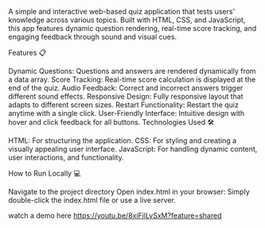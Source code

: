 A simple and interactive web-based quiz application that tests users' knowledge across various topics. Built with HTML, CSS, and JavaScript, this app features dynamic question rendering, real-time score tracking, and engaging feedback through sound and visual cues.

Features 📋

Dynamic Questions: Questions and answers are rendered dynamically from a data array.
Score Tracking: Real-time score calculation is displayed at the end of the quiz.
Audio Feedback: Correct and incorrect answers trigger different sound effects.
Responsive Design: Fully responsive layout that adapts to different screen sizes.
Restart Functionality: Restart the quiz anytime with a single click.
User-Friendly Interface: Intuitive design with hover and click feedback for all buttons.
Technologies Used 🛠️

HTML: For structuring the application.
CSS: For styling and creating a visually appealing user interface.
JavaScript: For handling dynamic content, user interactions, and functionality.


How to Run Locally 💻

Navigate to the project directory
Open index.html in your browser: Simply double-click the index.html file or use a live server.




watch a demo here https://youtu.be/8xiFilLySxM?feature=shared

